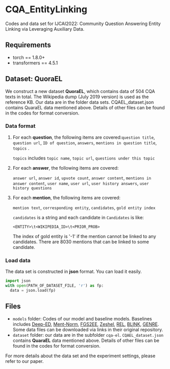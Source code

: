# CQA_EntityLinking

Codes and data set for IJCAI2022: Community Question Answering Entity Linking via Leveraging Auxiliary Data.

## Requirements

- torch == 1.8.0+
- transformers == 4.5.1

## Dataset: QuoraEL

We construct a new dataset **QuoraEL**, which contains data of 504 CQA texts in total. The Wikipedia dump (July 2019 version) is used as the reference KB. Our data are in the folder data sets. CQAEL_dataset.json contains QuaraEL data mentioned above. Details of other files can be found in the codes for format conversion.

<!--Since our data set folder is too large, we release it [here](https://drive.google.com/drive/folders/1dW6iw268uDbBdi7opfwOAz_zFyq7DlrH).-->

### Data format

1. For each **question**, the following items are covered:`question title`, `question url`, `ID of question`, `answers`, `mentions in question title`, `topics` .

   `topics` includes `topic name`, `topic url`, `questions under this topic`

2. For each **answer**, the following items are covered:

   `answer url`, `answer id`, `upvote count`, `answer content`, `mentions in answer content`, `user name`, `user url`, `user history answers`, `user history questions`

3. For each **mention**, the following items are covered:

   `mention text`, `corresponding entity`, `candidates`, `gold entity index`

   `candidates` is a string and each candidate in `Candidates` is like: 

    `<ENTITY>\t<WIKIPEDIA_ID>\t<PRIOR_PROB>`

   The index of gold entity is '-1' if the mention cannot be linked to any candidates. There are 8030 mentions that can be linked to some candidate.

### Load data

The data set is constructed in **json** format. You can load it easily.

```python
import json
with open(PATH_OF_DATASET_FILE, 'r') as fp:
  data = json.load(fp)
```



## Files

- `models` folder: Codes of our model and baseline models. Baselines includes [Deep-ED](https://github.com/dalab/deep-ed), [Ment-Norm](https://github.com/lephong/mulrel-nel), [FGS2EE](https://github.com/fhou80/EntEmb), [Zeshel](https://github.com/lajanugen/zeshel), [REL](https://github.com/informagi/REL), [BLINK](https://github.com/facebookresearch/BLINK), [GENRE](https://github.com/facebookresearch/GENRE). Some data files can be downloaded via links in their original repository. 
- `dataset` folder: our data are in the subfolder `cqa-el`. `CQAEL_dataset.json` contains **QuaraEL** data mentioned above. Details of other files can be found in the codes for format conversion.



For more details about the data set and the experiment settings, please refer to our paper.
